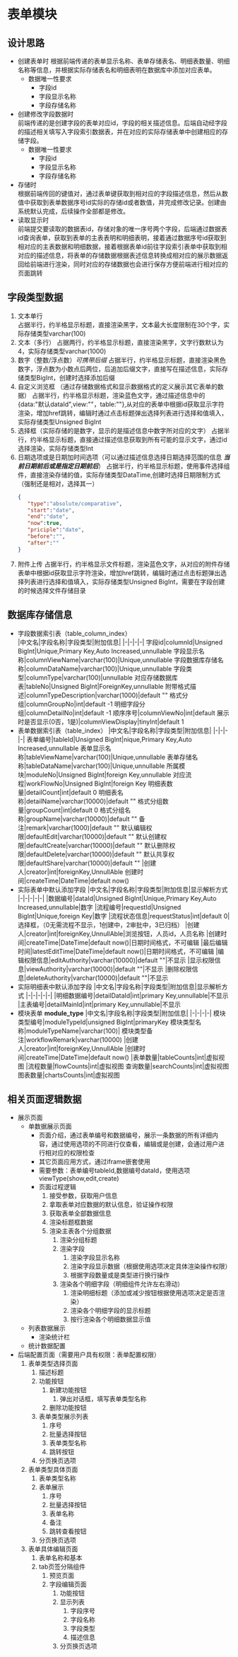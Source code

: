 # 表单模块

## 设计思路
- 创建表单时
  根据前端传递的表单显示名称、表单存储表名、明细表数量、明细名称等信息，并根据实际存储表名和明细表明在数据库中添加对应表单。
  - 数据唯一性要求
    - 字段id
    - 字段显示名称
    - 字段存储名称
- 创建修改字段数据时  
  前端传递的是创建字段的表单对应id，字段的相关描述信息。后端自动经字段的描述相关填写入字段索引数据表，并在对应的实际存储表单中创建相应的存储字段。
  - 数据唯一性要求
    - 字段id
    - 字段显示名称
    - 字段存储名称
- 存储时  
  根据前端传回的键值对，通过表单键获取到相对应的字段描述信息，然后从数值中获取到表单数据序号id实际的存储id或者数值，并完成修改记录。创建由系统默认完成，后续操作全部都是修改。
- 读取显示时  
  前端提交要读取的数据表id，存储对象的唯一序号两个字段，后端通过数据表id查询表单，获取到表单的主表表明和明细表明，接着通过数据序号id获取到相对应的主表数据和明细数据，接着根据表单id前往字段索引表单中获取到相对应的描述信息，将表单的存储数据根据表述信息转换成相对应的展示数据返回给前端进行渲染，同时对应的存储数据也会进行保存方便前端进行相对应的页面跳转

## 字段类型数据
1. 文本单行  
  占据半行，约半格显示标题，直接渲染黑字，文本最大长度限制在30个字，实际存储类型varchar(100)
2. 文本（多行）
   占据两行，约半格显示标题，直接渲染黑字，文字行数默认为4，实际存储类型varchar(1000)
3. 数字（整数/浮点数）_可携带后缀_
   占据半行，约半格显示标题，直接渲染黑色数字，浮点数为小数点后两位，后追加后缀文字，直接写在描述信息，实际存储类型BigInt，创建时选择添加后缀
4. 自定义浏览框 （通过存储数据格式和显示数据格式的定义展示其它表单的数据）
   占据半行，约半格显示标题，渲染蓝色文字，通过描述信息中的{data:"默认dataId",view:""，table:""},从对应的表单中根据id获取显示字符渲染，增加href跳转，编辑时通过点击标题弹出选择列表进行选择和值填入，实际存储类型Unsigned BigInt
5. 选择框（实际存储的是数字，显示的是描述信息中数字所对应的文字）
   占据半行，约半格显示标题，直接通过描述信息获取到所有可能的显示文字，通过id选择渲染，实际存储类型Int
6. 日期选项或是日期加时间选项（可以通过描述信息选择日期选择范围的信息 ___当前日期前后或是指定日期前后___）
   占据半行，约半格显示标题，使用事件选择组件，直接渲染存储的值，实际存储类型DataTime,创建时选择日期限制方式（强制还是相对，选择其一）
   ```json
   {
      "type":"absolute/comparative",
      "start":"date",
      "end":"date",
      "now":true,
      "priciple":"date",
      "before":"",
      "after":""
   }
   ```
7. 附件上传
   占据半行，约半格显示文件标题，渲染蓝色文字，从对应的附件存储表单中根据id获取显示字符渲染，增加href跳转，编辑时通过点击标题弹出选择列表进行选择和值填入，实际存储类型Unsigned BigInt，需要在字段创建的时候选择文件存储目录
   
   
## 数据库存储信息
- 字段数据索引表（table_column_index）  
  |中文名|字段名称|字段类型|附加信息|
  |-|-|-|-|
  字段id|columnId|Unsigned BigInt|Unique,Primary Key,Auto Increased,unnullable
  字段显示名称|columnViewName|varchar(100)|Unique,unnullable
  字段数据库存储名称|columnDataName|varchar(100)|Unique,unnullable
  字段类型|columnType|varchar(100)|unnullable
  对应存储数据库表|tableNo|Unsigned BigInt|ForeignKey,unnullable
  附带格式描述|columnTypeDescription|varchar(1000)|default ""
  格式分组|columnGroupNo|int|default -1
  明细字段分组|columnDetailNo|int|default -1
  顺序序号|columnViewNo|int|default 
  展示时是否显示(0否，1是)|columnViewDisplay|tinyInt|default 1
- 表单数据索引表（table_index）
  |中文名|字段名称|字段类型|附加信息|
  |-|-|-|-|
  表单编号|tableId|Unsigned BigInt|nique,Primary Key,Auto Increased,unnullable
  表单显示名称|tableViewName|varchar(100)|Unique,unnullable
  表单存储名称|tableDataName|varchar(100)|Unique,unnullable
  所属模块|moduleNo|Unsigned BigInt|foreign Key,unnullable
  对应流程|workFlowNo|Unsigned BigInt|foreign Key
  明细表数量|detailCount|int|default 0
  明细表名称|detailName|varchar(10000)|default ""
  格式分组数量|groupCount|int|default 0
  格式分组名称|groupName|varchar(10000)|default ""
  备注|remark|varchar(1000)|default ""
  默认编辑权限|defaultEdit|varchar(10000)|default ""
  默认创建权限|defaultCreate|varchar(10000)|default ""
  默认删除权限|defaultDelete|varchar(10000)|default ""
  默认共享权限|defaultShare|varchar(10000)|default ""
  |创建人|creator|int|foreignKey,UnnullAble
   创建时间|createTime|DateTime|default now()
- 实际表单中默认添加字段
  |中文名|字段名称|字段类型|附加信息|显示解析方式
  |-|-|-|-|-|
  |数据编号|dataId|Unsigned BigInt|Unique,Primary Key,Auto Increased,unnullable|数字
  |流程编号|requestId|Unsigned BigInt|Unique,foreign Key|数字
  |流程状态信息|requestStatus|int|default 0|选择框，（0无需流程不显示，1创建中，2审批中，3已归档）
  |创建人|creator|int|foreignKey,UnnullAble|浏览按钮，人员id，人员名称
  |创建时间|createTime|DateTime|default now()|日期时间格式，不可编辑
  |最后编辑时间|latestEditTime|DateTime|default now()|日期时间格式，不可编辑
  |编辑权限信息|editAuthority|varchar(10000)|default ""|不显示
  |显示权限信息|viewAuthority|varchar(10000)|default ""|不显示
  |删除权限信息|deleteAuthority|varchar(10000)|default ""|不显示
- 实际明细表中默认添加字段
  |中文名|字段名称|字段类型|附加信息|显示解析方式
  |-|-|-|-|-|
  |明细数据编号|detailDataId|int|primary Key,unnullable|不显示
  |主表编号|detailMainId|int|primary Key,unnullable|不显示
- 模块表单 __module_type__
   |中文名|字段名称|字段类型|附加信息|
   |-|-|-|-|
   模块类型编号|moduleTypeId|unsigned BigInt|primaryKey
   模块类型名称|moduleTypeName|varchar(100)|
   模块类型备注|workflowRemark|varchar(10000)
   |创建人|creator|int|foreignKey,UnnullAble
   |创建时间|createTime|DateTime|default now()
   |表单数量|tableCounts|int|虚拟视图
   |流程数量|flowCounts|int|虚拟视图
   查询数量|searchCounts|int|虚拟视图
   图表数量|chartsCounts|int|虚拟视图
## 相关页面逻辑数据
- 展示页面
  - 单数据展示页面
    - 页面介绍，通过表单编号和数据编号，展示一条数据的所有详细内容，通过使用选项的不同进行仅查看，编辑或是创建，会通过用户进行相对应的权限检查
    - 其它页面应用方式，通过iframe嵌套使用
    - 需要参数：表单编号tableId,数据编号dataId，使用选项viewType(show,edit,create)
    - 页面过程逻辑
      1. 接受参数，获取用户信息
      2. 拿取表单对应数据的默认信息，验证操作权限
      3. 获取表单全部数据信息
      4. 渲染标题框数据
      5. 渲染主表各个分组数据  
         1. 渲染分组标题
         2. 渲染字段  
            1. 渲染字段显示名称  
            2. 渲染字段显示数据（根据使用选项决定具体渲染操作权限）  
            3. 根据字段数量或是类型进行换行操作  
         3. 渲染各个明细字段（明细组件允许左右滑动）
            1. 渲染明细标题（添加或减少按钮根据使用选项决定是否渲染）
            2. 渲染各个明细字段的显示标题
            3. 按行渲染各个明细数据显示值 
  - 列表数据展示
    - 渲染统计栏
  - 统计数据配置
- 后端配置页面（需要用户具有权限：表单配置权限）
  1. 表单类型选择页面
     1. 描述标题
     2. 功能按钮
        1. 新建功能按钮
           1. 弹出对话框，填写表单类型名称
        2. 删除功能按钮
     3. 表单类型展示列表
        1. 序号
        2. 批量选择按钮
        3. 表单类型名称
        4. 跳转按钮
     4. 分页换页选项
  2. 表单类型具体页面
     1. 表单类型名称
     2. 表单展示
        1. 序号
        2. 批量选择按钮
        3. 表单名称
        4. 备注
        5. 跳转查看按钮
     3. 分页换页选项
  3. 表单具体编辑页面
     1. 表单名称和基本
     2. tab页签分隔组件
        1. 预览页面
        2. 字段编辑页面
           1. 功能按钮
           2. 显示列表
              1. 字段序号
              2. 字段名称
              3. 字段类型
              4. 描述信息
           3. 分页换页选项
